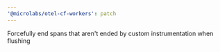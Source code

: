 ```yaml
---
'@microlabs/otel-cf-workers': patch
---
```


Forcefully end spans that aren't ended by custom instrumentation when flushing
